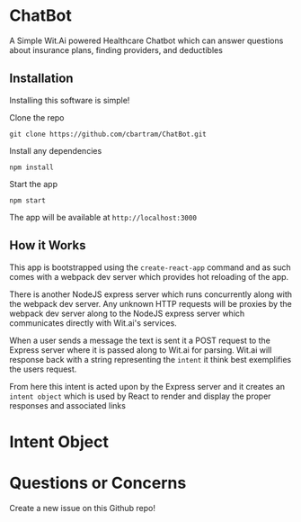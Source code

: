  # ChatBot
 A Simple Wit.Ai powered Healthcare Chatbot which can answer questions about insurance plans, finding providers, and deductibles
 
 ## Installation
 
 Installing this software is simple! 
 
 Clone the repo
 
 `git clone https://github.com/cbartram/ChatBot.git`
 
 Install any dependencies 
 
 `npm install`
 
 Start the app
 
 `npm start`
 
 The app will be available at `http://localhost:3000`
 
 
 ## How it Works
 
 This app is bootstrapped using the `create-react-app` command and as such 
 comes with a webpack dev server which provides hot reloading of the app. 
 
 There is another NodeJS express server which runs concurrently along with the webpack dev server. 
 Any unknown HTTP requests will be proxies by the webpack dev server along to the NodeJS express server which communicates
 directly with Wit.ai's services. 
 
 When a user sends a message the text is sent it a POST request to the Express server where it is passed along to Wit.ai for 
 parsing. Wit.ai will response back with a string representing the `intent` it think best exemplifies the users request. 
 
 From here this intent is acted upon by the Express server and it creates an `intent object` which is used by React to render
 and display the proper responses and associated links
  
 
 # Intent Object 


# Questions or Concerns

Create a new issue on this Github repo!